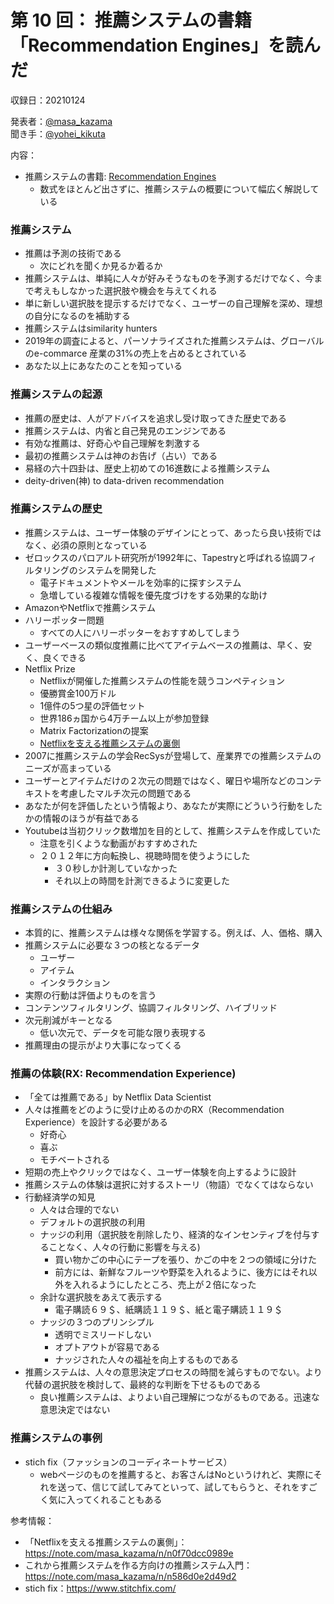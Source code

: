 # 第 10 回： 推薦システムの書籍「Recommendation Engines」を読んだ

収録日：20210124

発表者：[@masa_kazama](https://twitter.com/masa_kazama)  
聞き手：[@yohei_kikuta](https://twitter.com/yohei_kikuta)

内容：
- 推薦システムの書籍: [Recommendation Engines](https://www.amazon.co.jp/dp/B084V7KTKT)
  - 数式をほとんど出さずに、推薦システムの概要について幅広く解説している

### 推薦システム
- 推薦は予測の技術である
  - 次にどれを聞くか見るか着るか
- 推薦システムは、単純に人々が好みそうなものを予測するだけでなく、今まで考えもしなかった選択肢や機会を与えてくれる
- 単に新しい選択肢を提示するだけでなく、ユーザーの自己理解を深め、理想の自分になるのを補助する
- 推薦システムはsimilarity hunters
- 2019年の調査によると、パーソナライズされた推薦システムは、グローバルのe-commarce 産業の31%の売上を占めるとされている
- あなた以上にあなたのことを知っている

### 推薦システムの起源
- 推薦の歴史は、人がアドバイスを追求し受け取ってきた歴史である
- 推薦システムは、内省と自己発見のエンジンである
- 有効な推薦は、好奇心や自己理解を刺激する
- 最初の推薦システムは神のお告げ（占い）である
- 易経の六十四卦は、歴史上初めての16進数による推薦システム
- deity-driven(神) to data-driven recommendation

### 推薦システムの歴史
- 推薦システムは、ユーザー体験のデザインにとって、あったら良い技術ではなく、必須の原則となっている
- ゼロックスのパロアルト研究所が1992年に、Tapestryと呼ばれる協調フィルタリングのシステムを開発した
  - 電子ドキュメントやメールを効率的に探すシステム
  - 急増している複雑な情報を優先度づけをする効果的な助け
- AmazonやNetflixで推薦システム
- ハリーポッター問題
    - すべての人にハリーポッターをおすすめしてしまう
- ユーザーベースの類似度推薦に比べてアイテムベースの推薦は、早く、安く、良くできる
- Netflix Prize
  - Netflixが開催した推薦システムの性能を競うコンペティション
  - 優勝賞金100万ドル
  - 1億件の5つ星の評価セット
  - 世界186ヵ国から4万チーム以上が参加登録
  - Matrix Factorizationの提案
  - [Netflixを支える推薦システムの裏側](https://note.com/masa_kazama/n/n0f70dcc0989e)
- 2007に推薦システムの学会RecSysが登場して、産業界での推薦システムのニーズが高まっている
- ユーザーとアイテムだけの２次元の問題ではなく、曜日や場所などのコンテキストを考慮したマルチ次元の問題である
- あなたが何を評価したという情報より、あなたが実際にどういう行動をしたかの情報のほうが有益である
- Youtubeは当初クリック数増加を目的として、推薦システムを作成していた
    - 注意を引くような動画がおすすめされた
    - ２０１２年に方向転換し、視聴時間を使うようにした
        - ３０秒しか計測していなかった
        - それ以上の時間を計測できるように変更した

### 推薦システムの仕組み
- 本質的に、推薦システムは様々な関係を学習する。例えば、人、価格、購入
- 推薦システムに必要な３つの核となるデータ
    - ユーザー
    - アイテム
    - インタラクション
- 実際の行動は評価よりものを言う
- コンテンツフィルタリング、協調フィルタリング、ハイブリッド
- 次元削減がキーとなる
    - 低い次元で、データを可能な限り表現する
- 推薦理由の提示がより大事になってくる

### 推薦の体験(RX: Recommendation Experience)
- 「全ては推薦である」by Netflix Data Scientist
- 人々は推薦をどのように受け止めるのかのRX（Recommendation Experience）を設計する必要がある
    - 好奇心
    - 喜ぶ
    - モチベートされる
- 短期の売上やクリックではなく、ユーザー体験を向上するように設計
- 推薦システムの体験は選択に対するストーリ（物語）でなくてはならない
- 行動経済学の知見
  - 人々は合理的でない
  - デフォルトの選択肢の利用
  - ナッジの利用（選択肢を削除したり、経済的なインセンティブを付与することなく、人々の行動に影響を与える)
    - 買い物かごの中心にテープを張り、かごの中を２つの領域に分けた
    - 前方には、新鮮なフルーツや野菜を入れるように、後方にはそれ以外を入れるようにしたところ、売上が２倍になった
  - 余計な選択肢をあえて表示する
    - 電子購読６９＄、紙購読１１９＄、紙と電子購読１１９＄
  - ナッジの３つのプリンシプル
    - 透明でミスリードしない
    - オプトアウトが容易である
    - ナッジされた人々の福祉を向上するものである
- 推薦システムは、人々の意思決定プロセスの時間を減らすものでない。より代替の選択肢を検討して、最終的な判断を下せるものである
    - 良い推薦システムは、よりよい自己理解につながるものである。迅速な意思決定ではない

### 推薦システムの事例
- stich fix（ファッションのコーディネートサービス）
  - webページのものを推薦すると、お客さんはNoというけれど、実際にそれを送って、信じて試してみてといって、試してもらうと、それをすごく気に入ってくれることもある

参考情報：
- 「Netflixを支える推薦システムの裏側」：https://note.com/masa_kazama/n/n0f70dcc0989e
- これから推薦システムを作る方向けの推薦システム入門：https://note.com/masa_kazama/n/n586d0e2d49d2
- stich fix：https://www.stitchfix.com/
